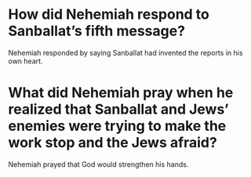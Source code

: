 # How did Nehemiah respond to Sanballat’s fifth message?

Nehemiah responded by saying Sanballat had invented the reports in his own heart.

# What did Nehemiah pray when he realized that Sanballat and Jews’ enemies were trying to make the work stop and the Jews afraid?

Nehemiah prayed that God would strengthen his hands.
